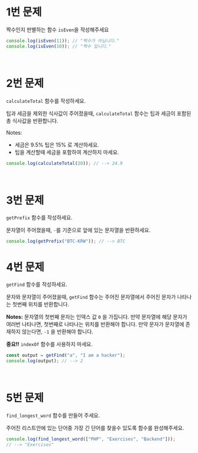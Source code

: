 # 1번 문제

짝수인지 판별하는 함수 `isEven`을 작성해주세요

```jsx
console.log(isEven(11)); // "짝수가 아닙니다."
console.log(isEven(10)); // "짝수 입니다."
```

<br>

# 2번 문제

`calculateTotal` 함수를 작성하세요.

팁과 세금을 제외한 식사값이 주어졌을때, `calculateTotal` 함수는 팁과 세금이 포함된 총 식사값을 반환합니다.

Notes:

- 세금은 9.5% 팁은 15% 로 계산하세요.
- 팁을 계산할때 세금을 포함하여 계산하지 마세요.

```jsx
console.log(calculateTotal(20)); // --> 24.9
```

<br>

# 3번 문제

`getPrefix` 함수를 작성하세요.

문자열이 주어졌을때, `-`를 기준으로 앞에 있는 문자열을 반환하세요.

```js
console.log(getPrefix("BTC-KRW")); // --> BTC
```

# 4번 문제

`getFind` 함수를 작성하세요.

문자와 문자열이 주어졌을때,
`getFind` 함수는 주어진 문자열에서 주어진 문자가 나타나는 첫번째 위치를 반환합니다.

**Notes:**
문자열의 첫번째 문자는 인덱스 값 `0` 을 가집니다.
만약 문자열에 해당 문자가 여러번 나타나면, 첫번째로 나타나는 위치를 반환해야 합니다.
만약 문자가 문자열에 존재하지 않는다면, `-1` 을 반환해야 합니다.

**중요!!**
`indexOf` 함수를 사용하지 마세요.

```js
const output = getFind("a", "I am a hacker");
console.log(output); // --> 2
```

<br>

# 5번 문제

`find_longest_word` 함수를 만들어 주세요.

주어진 리스트안에 있는 단어중 가장 긴 단어를 찾을수 있도록 함수를 완성해주세요.

```js
console.log(find_longest_word(["PHP", "Exercises", "Backend"]));
// --> "Exercises"
```
